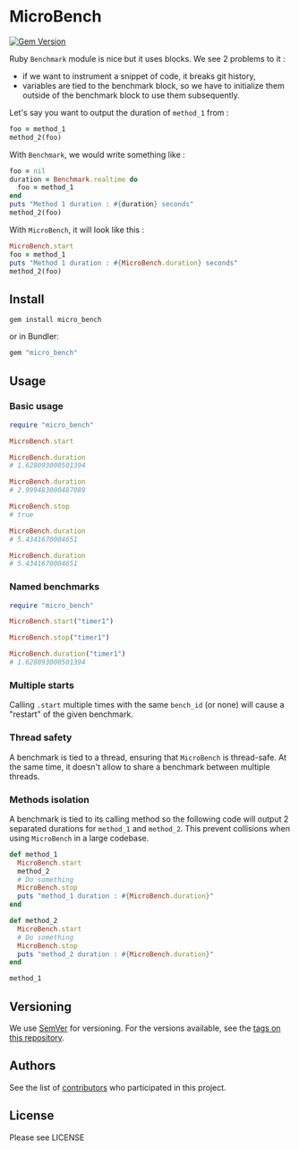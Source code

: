 
# MicroBench

[![Gem Version](https://badge.fury.io/rb/micro_bench.svg)](https://badge.fury.io/rb/micro_bench)

Ruby `Benchmark` module is nice but it uses blocks. We see 2 problems to it :
- if we want to instrument a snippet of code, it breaks git history,
- variables are tied to the benchmark block, so we have to initialize them outside of the benchmark block to use them subsequently.

Let's say you want to output the duration of `method_1` from :

```ruby
foo = method_1
method_2(foo)
```

With `Benchmark`, we would write something like :
```ruby
foo = nil
duration = Benchmark.realtime do
  foo = method_1
end
puts "Method 1 duration : #{duration} seconds"
method_2(foo)
```

With `MicroBench`, it will look like this :
```ruby
MicroBench.start
foo = method_1
puts "Method 1 duration : #{MicroBench.duration} seconds"
method_2(foo)
```

## Install

```
gem install micro_bench
```

or in Bundler:
```ruby
gem "micro_bench"
```

## Usage

### Basic usage

```ruby
require "micro_bench"

MicroBench.start

MicroBench.duration
# 1.628093000501394

MicroBench.duration
# 2.999483000487089

MicroBench.stop
# true

MicroBench.duration
# 5.4341670004651

MicroBench.duration
# 5.4341670004651
```

### Named benchmarks

```ruby
require "micro_bench"

MicroBench.start("timer1")

MicroBench.stop("timer1")

MicroBench.duration("timer1")
# 1.628093000501394
```

### Multiple starts

Calling `.start` multiple times with the same `bench_id` (or none) will cause a "restart" of the given benchmark.

### Thread safety

A benchmark is tied to a thread, ensuring that `MicroBench` is thread-safe. At the same time, it doesn't allow to share a benchmark between multiple threads.

### Methods isolation

A benchmark is tied to its calling method so the following code will output 2 separated durations for `method_1` and `method_2`. This prevent collisions when using `MicroBench` in a large codebase.

```ruby
def method_1
  MicroBench.start
  method_2
  # Do something
  MicroBench.stop
  puts "method_1 duration : #{MicroBench.duration}"
end

def method_2
  MicroBench.start
  # Do something
  MicroBench.stop
  puts "method_2 duration : #{MicroBench.duration}"
end

method_1
```

## Versioning

We use [SemVer](http://semver.org/) for versioning. For the versions available, see the [tags on this repository](https://github.com/klaxit/micro_bench/tags).

## Authors

See the list of [contributors](https://github.com/klaxit/micro_bench/contributors) who participated in this project.

## License

Please see LICENSE
